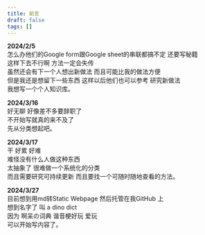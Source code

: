 ```yaml
---
title: 前言
draft: false
tags: []
---
```

 **2024/2/5**  
怎么办他们的Google form跟Google sheet的串联都搞不定 还要写秘籍   
这样下去不行啊 方法一定会失传  
虽然还会有下一个人想出新做法 而且可能比我的做法方便  
但是我还是想留下一些东西 这样以后他们也可以参考 研究新做法  
我想写一个个人知识库。  

**2024/3/16**  
好无聊 好像差不多要辞职了  
不开始写就真的来不及了  
先从分类想起吧。  

**2024/3/17**  
干 好累 好难  
难怪没有什么人做这种东西  
太抽象了 很难做一个系统化的分类  
而且需要研究可持续更新 而且要找一个可随时随地查看的方法。  
 
**2024/3/27**  
目前想到用md转Static Webpage 然后托管在我GitHub 上  
想到名字了 叫 a dino dict  
因为 啊呆の词典 谐音梗好玩 爱玩  
可以开始写内容了。  